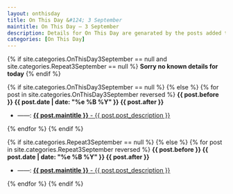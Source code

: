 ```yaml
---
layout: onthisday
title: On This Day &#124; 3 September
maintitle: On This Day — 3 September
description: Details for On This Day are genarated by the posts added to the website so the content is subject to changes/updates over time.
categories: [On This Day]
---
```


{% if site.categories.OnThisDay3September == null and site.categories.Repeat3September == null %}
<strong>Sorry no known details for today</strong>
{% endif %}

{% if site.categories.OnThisDay3September == null %}
{% else %}
{% for post in site.categories.OnThisDay3September reversed %}
<strong>{{ post.before }} {{ post.date | date: "%e %B %Y" }} {{ post.after }}</strong>
<ul>
<li> ——: <a href="{{ post.url }}"><strong>{{ post.maintitle }}</strong> - {{ post.post_description }}</a></li>
</ul>
{% endfor %}
{% endif %}

{% if site.categories.Repeat3September == null %}
{% else %}
{% for post in site.categories.Repeat3September reversed %}
<strong>{{ post.before }} {{ post.date | date: "%e %B %Y" }} {{ post.after }}</strong>
<ul>
<li> ——: <a href="{{ post.url }}"><strong>{{ post.maintitle }}</strong> - {{ post.post_description }}</a></li>
</ul>
{% endfor %}
{% endif %}
